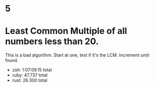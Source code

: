5
===

Least Common Multiple of all numbers less than 20.
==

This is a bad algorithm. Start at one, test if it's the LCM. Increment until found.

- zsh: 1:07:09.15 total
- ruby: 47.737 total
- rust: 26.300 total
